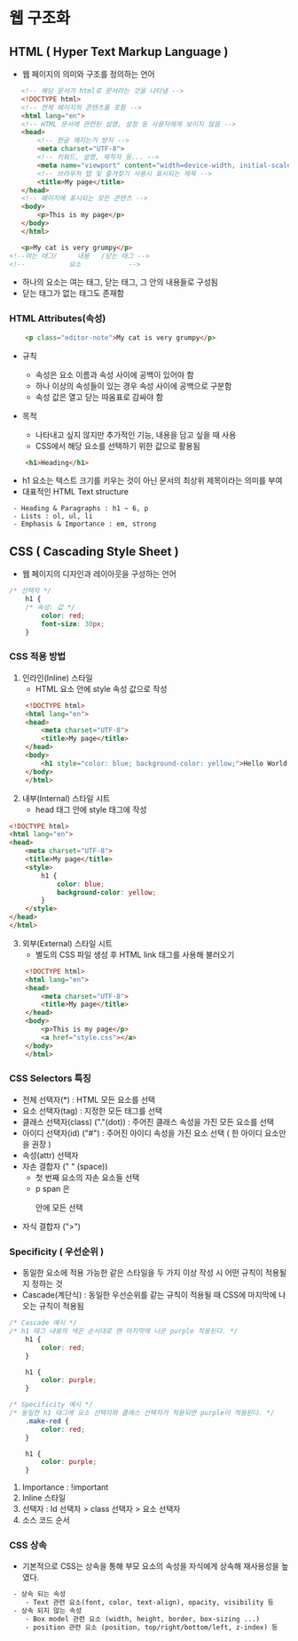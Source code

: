 # 웹 구조화

## HTML ( Hyper Text Markup Language )

 - 웹 페이지의 의미와 구조를 정의하는 언어

 ```HTML
    <!-- 해당 문서가 html로 문서라는 것을 나타냄 -->
    <!DOCTYPE html> 
    <!-- 전체 페이지의 콘텐츠를 포함 -->
    <html lang="en">
    <!-- HTML 문서에 관련된 설명, 설정 등 사용자에게 보이지 않음 -->
    <head>
        <!-- 한글 깨지는거 방지 -->
        <meta charset="UTF-8">
        <!-- 키워드, 설명, 제작자 등... -->
        <meta name="viewport" content="width=device-width, initial-scale=1.0">
        <!-- 브라우저 탭 및 즐겨찾기 사용시 표시되는 제목 -->
        <title>My page</title>
    </head>
    <!-- 페이지에 표시되는 모든 콘텐츠 -->
    <body>
        <p>This is my page</p>
    </body>
    </html>
 ```

 ```HTML
    <p>My cat is very grumpy</p>
<!--여는 태그/     내용   /닫는 태그 -->
<!--           요소            -->
 ```
 - 하나의 요소는 여는 태그, 닫는 태그, 그 안의 내용들로 구성됨
 - 닫는 태그가 없는 태그도 존재함

### HTML Attributes(속성)

```HTML
    <p class="editor-note">My cat is very grumpy</p>
```

 - 규칙
   - 속성은 요소 이름과 속성 사이에 공백이 있어야 함
   - 하나 이상의 속성들이 있는 경우 속성 사이에 공백으로 구분함
   - 속성 값은 열고 닫는 따옴표로 감싸야 함

 - 목적
   - 나타내고 싶지 않지만 추가적인 기능, 내용을 담고 싶을 때 사용
   - CSS에서 해당 요소를 선택하기 위한 값으로 활용됨

```HTML
    <h1>Heading</h1>
```

 - h1 요소는 텍스트 크기를 키우는 것이 아닌 문서의 최상위 제목이라는 의미를 부여
 - 대표적인 HTML Text structure
```
 - Heading & Paragraphs : h1 ~ 6, p
 - Lists : ol, ul, li
 - Emphasis & Importance : em, strong
```

## CSS ( Cascading Style Sheet )

 - 웹 페이지의 디자인과 레이아웃을 구성하는 언어

```CSS
/* 선택자 */
    h1 {
    /* 속성: 값 */
        color: red;
        font-size: 30px;
    }
```

### CSS 적용 방법

 1. 인라인(Inline) 스타일
    - HTML 요소 안에 style 속성 값으로 작성

```HTML
    <!DOCTYPE html>
    <html lang="en">
    <head>
        <meta charset="UTF-8">
        <title>My page</title>
    </head>
    <body>
        <h1 style="color: blue; background-color: yellow;">Hello World!</h1>
    </body>
    </html>
```

 2. 내부(Internal) 스타일 시트
    - head 태그 안에 style 태그에 작성

```HTML
<!DOCTYPE html>
<html lang="en">
<head>
    <meta charset="UTF-8">
    <title>My page</title>
    <style>
        h1 {
            color: blue;
            background-color: yellow;
        }
    </style>
</head>
</html>
```

 3. 외부(External) 스타일 시트
    - 별도의 CSS 파일 생성 후 HTML link 태그를 사용해 불러오기

```HTML
    <!DOCTYPE html>
    <html lang="en">
    <head>
        <meta charset="UTF-8">
        <title>My page</title>
    </head>
    <body>
        <p>This is my page</p>
        <a href="style.css"></a>
    </body>
    </html>
```

### CSS Selectors 특징

 - 전체 선택자(*) : HTML 모든 요소를 선택
 - 요소 선택자(tag) : 지정한 모든 태그를 선택
 - 클래스 선택자(class) ("."(dot)) : 주어진 클래스 속성을 가진 모든 요소를 선택
 - 아이디 선택자(id) ("#") : 주어진 아이디 속성을 가진 요소 선택 ( 한 아이디 요소만을 권장 )
 - 속성(attr) 선택자
 - 자손 결합자 (" " (space))
   - 첫 번째 요소의 자손 요소들 선택
   - p span 은 <p> 안에 모든 <span> 선택
 - 자식 결합자 (">")

### Specificity ( 우선순위 )

 - 동일한 요소에 적용 가능한 같은 스타일을 두 가지 이상 작성 시 어떤 규칙이 적용될지 정하는 것
 - Cascade(계단식) : 동일한 우선순위를 같는 규칙이 적용될 때 CSS에 마지막에 나오는 규칙이 적용됨

```CSS
/* Cascade 예시 */
/* h1 태그 내용의 색은 순서대로 맨 마지막에 나온 purple 적용된다. */
    h1 {
        color: red;
    }

    h1 {
        color: purple;
    }

/* Specificity 예시 */
/* 동일한 h1 태그에 요소 선택자와 클래스 선택자가 적용되면 purple이 적용된다. */
    .make-red {
        color: red;
    }

    h1 {
        color: purple;
    }
```

 1. Importance : !important
 2. Inline 스타일
 3. 선택자 : Id 선택자 > class 선택자 > 요소 선택자
 4. 소스 코드 순서


### CSS 상속
 
 - 기본적으로 CSS는 상속을 통해 부모 요소의 속성을 자식에게 상속해 재사용성을 높였다.

```html
 - 상속 되는 속성
    - Text 관련 요소(font, color, text-align), opacity, visibility 등
 - 상속 되지 않는 속성
    - Box model 관련 요소 (width, height, border, box-sizing ...)
    - position 관련 요소 (position, top/right/bottom/left, z-index) 등
```